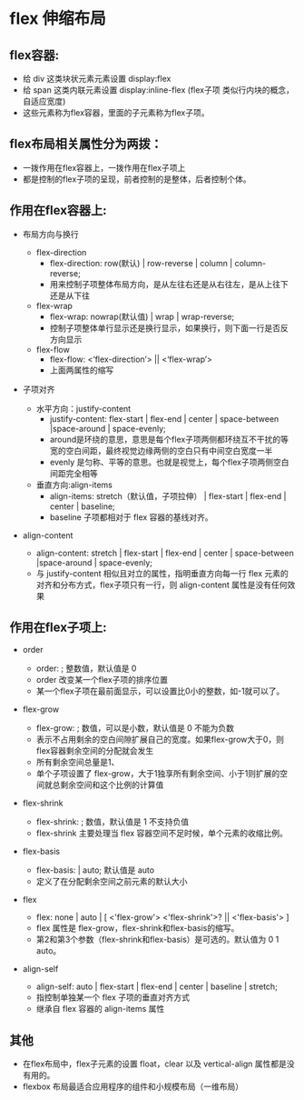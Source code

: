 # flex 伸缩布局
## flex容器:
  - 给 div 这类块状元素元素设置 display:flex
  - 给 span 这类内联元素设置 display:inline-flex (flex子项 类似行内块的概念，自适应宽度)
  - 这些元素称为flex容器，里面的子元素称为flex子项。

## flex布局相关属性分为两拨：
* 一拨作用在flex容器上，一拨作用在flex子项上
* 都是控制的flex子项的呈现，前者控制的是整体，后者控制个体。

## 作用在flex容器上:
* 布局方向与换行 
  + flex-direction
    - flex-direction: row(默认) | row-reverse | column | column-reverse;
    - 用来控制子项整体布局方向，是从左往右还是从右往左，是从上往下还是从下往
  + flex-wrap
    - flex-wrap: nowrap(默认值) | wrap | wrap-reverse;
    - 控制子项整体单行显示还是换行显示，如果换行，则下面一行是否反方向显示
  + flex-flow
    - flex-flow: <‘flex-direction’> || <‘flex-wrap’>
    - 上面两属性的缩写


* 子项对齐 
  + 水平方向：justify-content
    - justify-content: flex-start | flex-end | center | space-between |space-around | space-evenly;
    - around是环绕的意思，意思是每个flex子项两侧都环绕互不干扰的等宽的空白间距，最终视觉边缘两侧的空白只有中间空白宽度一半
    - evenly 是匀称、平等的意思。也就是视觉上，每个flex子项两侧空白间距完全相等
  + 垂直方向:align-items
    - align-items: stretch（默认值，子项拉伸） | flex-start | flex-end | center | baseline;
    - baseline 子项都相对于 flex 容器的基线对齐。

* align-content
    - align-content: stretch | flex-start | flex-end | center | space-between |space-around | space-evenly;
    - 与 justify-content 相似且对立的属性，指明垂直方向每一行 flex 元素的对齐和分布方式，flex子项只有一行，则 align-content 属性是没有任何效果

## 作用在flex子项上:
* order
  - order: <integer>; 整数值，默认值是 0 
  - order 改变某一个flex子项的排序位置
  - 某一个flex子项在最前面显示，可以设置比0小的整数，如-1就可以了。
* flex-grow
  - flex-grow: <number>;  数值，可以是小数，默认值是 0 不能为负数
  - 表示不占用剩余的空白间隙扩展自己的宽度。如果flex-grow大于0，则flex容器剩余空间的分配就会发生
  - 所有剩余空间总量是1、
  - 单个子项设置了 flex-grow，大于1独享所有剩余空间、小于1则扩展的空间就总剩余空间和这个比例的计算值
* flex-shrink
  - flex-shrink: <number>;  数值，默认值是 1 不支持负值
  - flex-shrink 主要处理当 flex 容器空间不足时候，单个元素的收缩比例。
* flex-basis
  - flex-basis: <length> | auto; 默认值是 auto 
  - 定义了在分配剩余空间之前元素的默认大小
* flex
  - flex: none | auto | [ <'flex-grow'> <'flex-shrink'>? || <'flex-basis'> ]
  - flex 属性是 flex-grow，flex-shrink和flex-basis的缩写。
  - 第2和第3个参数（flex-shrink和flex-basis）是可选的。默认值为 0 1 auto。

* align-self
  - align-self: auto | flex-start | flex-end | center | baseline | stretch;
  - 指控制单独某一个 flex 子项的垂直对齐方式
  - 继承自 flex 容器的 align-items 属性  

## 其他
* 在flex布局中，flex子元素的设置 float，clear 以及 vertical-align 属性都是没有用的。
* flexbox 布局最适合应用程序的组件和小规模布局（一维布局）